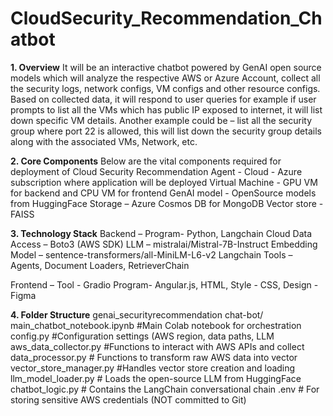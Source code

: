 # CloudSecurity_Recommendation_Chatbot

**1. Overview**
It will be an interactive chatbot powered by GenAI open source models which will analyze the respective AWS or Azure Account, collect all the security logs, network configs, VM configs and other resource configs.
Based on collected data, it will respond to user queries for example if user prompts to list all the VMs which has public IP exposed to internet, it will list down specific VM details. Another example could be – list all the security group where port 22 is allowed, this will list down the security group details along with the associated VMs, Network, etc.

**2. Core Components**
Below are the vital components required for deployment of Cloud Security Recommendation Agent -
Cloud - Azure subscription where application will be deployed
Virtual Machine - GPU VM for backend and CPU VM for frontend
GenAI model - OpenSource models from HuggingFace
Storage – Azure Cosmos DB for MongoDB
Vector store - FAISS

**3. Technology Stack**
Backend –
Program- Python, Langchain
Cloud Data Access – Boto3 (AWS SDK)
LLM – mistralai/Mistral-7B-Instruct
Embedding Model – sentence-transformers/all-MiniLM-L6-v2
Langchain Tools – Agents, Document Loaders, RetrieverChain
 
Frontend –
Tool - Gradio
Program- Angular.js, HTML,
Style - CSS,
Design - Figma

**4. Folder Structure**
genai_securityrecommendation chat-bot/
main_chatbot_notebook.ipynb #Main Colab notebook for orchestration
config.py     #Configuration settings (AWS region, data paths, LLM
aws_data_collector.py  #Functions to interact with AWS APIs and collect
data_processor.py    # Functions to transform raw AWS data into vector
vector_store_manager.py  #Handles vector store creation and loading
llm_model_loader.py    # Loads the open-source LLM from HuggingFace 
chatbot_logic.py      # Contains the LangChain conversational chain
.env # For storing sensitive AWS credentials (NOT committed to Git)
